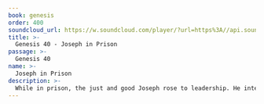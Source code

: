 ```yaml
---
book: genesis
order: 400
soundcloud_url: https://w.soundcloud.com/player/?url=https%3A//api.soundcloud.com/tracks/
title: >-
  Genesis 40 - Joseph in Prison
passage: >-
  Genesis 40
name: >-
  Joseph in Prison
description: >-
  While in prison, the just and good Joseph rose to leadership. He interpreted two dreams that led eventually to his freedom.
---
```



